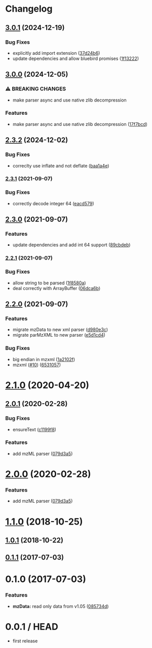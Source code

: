 # Changelog

## [3.0.1](https://github.com/cheminfo/mzData/compare/v3.0.0...v3.0.1) (2024-12-19)


### Bug Fixes

* explicitly add import extension ([37d24b6](https://github.com/cheminfo/mzData/commit/37d24b682ce4e9ecd493438879c98bd049da7d9c))
* update dependencies and allow bluebird promises ([1f13222](https://github.com/cheminfo/mzData/commit/1f13222bd8440a471dbfe59a5a0d0c8972c86497))

## [3.0.0](https://github.com/cheminfo/mzData/compare/v2.3.2...v3.0.0) (2024-12-05)


### ⚠ BREAKING CHANGES

* make parser async and use native zlib decompression

### Features

* make parser async and use native zlib decompression ([17f7bcd](https://github.com/cheminfo/mzData/commit/17f7bcda45c563da3edf6c23ea0de53199b12e4d))

## [2.3.2](https://github.com/cheminfo/mzData/compare/v2.3.1...v2.3.2) (2024-12-02)


### Bug Fixes

* correclty use inflate and not deflate ([baa1a4e](https://github.com/cheminfo/mzData/commit/baa1a4e044253f34be96968fff6b5b7bc862c794))

### [2.3.1](https://www.github.com/cheminfo/mzData/compare/v2.3.0...v2.3.1) (2021-09-07)


### Bug Fixes

* correctly decode integer 64 ([eacd579](https://www.github.com/cheminfo/mzData/commit/eacd5798721d52dd1897a78dbff07e1c8515f551))

## [2.3.0](https://www.github.com/cheminfo/mzData/compare/v2.2.1...v2.3.0) (2021-09-07)


### Features

* update dependencies and add int 64 support ([89cbdeb](https://www.github.com/cheminfo/mzData/commit/89cbdeba177f613b9844d0d470e648877bcc61c4))

### [2.2.1](https://www.github.com/cheminfo/mzData/compare/v2.2.0...v2.2.1) (2021-09-07)


### Bug Fixes

* allow string to be parsed ([1f8580a](https://www.github.com/cheminfo/mzData/commit/1f8580a9f14dbefd0237f5e3e834295560ae5a66))
* deal correctly with ArrayBuffer ([06dca6b](https://www.github.com/cheminfo/mzData/commit/06dca6b991588f96eee10786b37c1b439197abaa))

## [2.2.0](https://github.com/cheminfo-js/mzData/compare/v2.1.0...v2.2.0) (2021-09-07)


### Features

* migrate mzData to new xml parser ([d980e3c](https://github.com/cheminfo-js/mzData/commit/d980e3cc911a1330135392f7ff7800577bc634e3))
* migrate parMzXML to new parser ([e5d1cd4](https://github.com/cheminfo-js/mzData/commit/e5d1cd462f5d6c3bb81e83ad7bbb2e1a4b059016))


### Bug Fixes

* big endian in mzxml ([1a2102f](https://github.com/cheminfo-js/mzData/commit/1a2102f45742d6a1b09e6ef8d53b8a9d5ce68fba))
* mzxml ([#10](https://github.com/cheminfo-js/mzData/issues/10)) ([6531057](https://github.com/cheminfo-js/mzData/commit/65310579335f7cff70bf5bf55c7cb5b0c7d6bd4b))

# [2.1.0](https://github.com/cheminfo-js/mzData/compare/v2.0.1...v2.1.0) (2020-04-20)



## [2.0.1](https://github.com/cheminfo-js/mzData/compare/v1.1.0...v2.0.1) (2020-02-28)


### Bug Fixes

* ensureText ([c1199f8](https://github.com/cheminfo-js/mzData/commit/c1199f887358c8a1e2e3936f14a0e708427c0fcd))


### Features

* add mzML parser ([079d3a5](https://github.com/cheminfo-js/mzData/commit/079d3a50f550858b5bd6c55f5df61041be51db90))



# [2.0.0](https://github.com/cheminfo-js/mzData/compare/v1.1.0...v2.0.0) (2020-02-28)


### Features

* add mzML parser ([079d3a5](https://github.com/cheminfo-js/mzData/commit/079d3a50f550858b5bd6c55f5df61041be51db90))



<a name="1.1.0"></a>
# [1.1.0](https://github.com/cheminfo-js/mzData/compare/v1.0.1...v1.1.0) (2018-10-25)



<a name="1.0.1"></a>
## [1.0.1](https://github.com/cheminfo-js/mzData/compare/v0.2.0...v1.0.1) (2018-10-22)



<a name="0.1.1"></a>
## [0.1.1](https://github.com/cheminfo-js/mzMLjs/compare/v0.1.0...v0.1.1) (2017-07-03)



<a name="0.1.0"></a>
# 0.1.0 (2017-07-03)


### Features

* **mzData:** read only data from v1.05 ([085734d](https://github.com/cheminfo-js/mzMLjs/commit/085734d))



0.0.1 / HEAD
============

* first release
